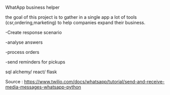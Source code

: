 WhatApp business helper

the goal of this project is to gather in a single app a lot of tools (csr,ordering,marketing)
to help companies expand their business.

-Create response scenario

-analyse answers

-process orders

-send reminders for pickups

sql alchemy/ react/ flask

Source :
https://www.twilio.com/docs/whatsapp/tutorial/send-and-receive-media-messages-whatsapp-python

